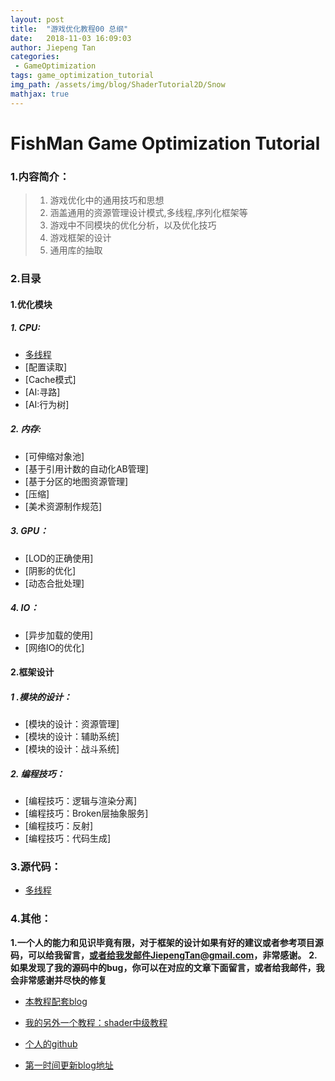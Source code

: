 ```yaml
---
layout: post
title:  "游戏优化教程00 总纲"
date:   2018-11-03 16:09:03
author: Jiepeng Tan
categories: 
 - GameOptimization
tags: game_optimization_tutorial
img_path: /assets/img/blog/ShaderTutorial2D/Snow
mathjax: true
---
```


# FishMan Game Optimization Tutorial

### **1.内容简介**：
>1. 游戏优化中的通用技巧和思想 
>2. 涵盖通用的资源管理设计模式,多线程,序列化框架等 
>3. 游戏中不同模块的优化分析，以及优化技巧 
>4. 游戏框架的设计 
>5. 通用库的抽取 


### **2.目录**
#### 1.**优化模块** 

##### 1. CPU:
 - [多线程][5]
 - [配置读取]
 - [Cache模式]
 - [AI:寻路]
 - [AI:行为树]
##### 2. 内存:
 - [可伸缩对象池]
 - [基于引用计数的自动化AB管理]
 - [基于分区的地图资源管理]
 - [压缩]
 - [美术资源制作规范]
##### 3. GPU：
 - [LOD的正确使用]
 - [阴影的优化]
 - [动态合批处理]
##### 4. IO：
 - [异步加载的使用]
 - [网络IO的优化]
 
#### 2.**框架设计** 
##### 1 .模块的设计：
 - [模块的设计：资源管理]
 - [模块的设计：辅助系统]
 - [模块的设计：战斗系统]
##### 2. 编程技巧：
 - [编程技巧：逻辑与渲染分离]
 - [编程技巧：Broken层抽象服务]
 - [编程技巧：反射]
 - [编程技巧：代码生成]

### **3.源代码：**
- [多线程][6]

### **4.其他：**

**1.一个人的能力和见识毕竟有限，对于框架的设计如果有好的建议或者参考项目源码，可以给我留言，或者给我发邮件JiepengTan@gmail.com，非常感谢。**
**2.如果发现了我的源码中的bug，你可以在对应的文章下面留言，或者给我邮件，我会非常感谢并尽快的修复**

- [本教程配套blog ][1]
- [我的另外一个教程：shader中级教程][2]
- [个人的github][3]
- [第一时间更新blog地址][4]

  [1]: https://github.com/JiepengTan/FishManShaderTutorial
  [2]: https://blog.csdn.net/tjw02241035621611/article/details/80038608
  [3]: https://github.com/JiepengTan
  [4]: https://jiepengtan.github.io/ 
  [5]: https://jiepengtan.github.io/2018/11/03/optimization-tutorial01-mutil-thread/
  [6]: https://github.com/JiepengTan/ThreadPattern_Master-Slaver
  